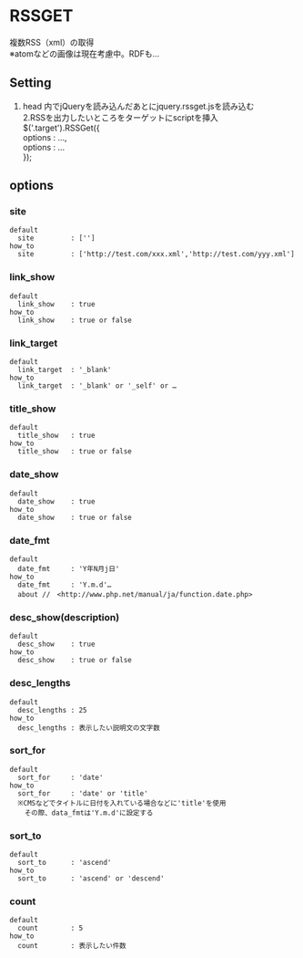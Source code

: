 RSSGET
=================================
  複数RSS（xml）の取得  
  ※atomなどの画像は現在考慮中。RDFも…

Setting
---------------------------------
1. head 内でjQueryを読み込んだあとにjquery.rssget.jsを読み込む  
2.RSSを出力したいところをターゲットにscriptを挿入  
  $('.target').RSSGet({  
    options : …,  
    options : …  
  });  


options
---------------------------------

###	site
	default  
	  site         : ['']  
	how_to  
	  site         : ['http://test.com/xxx.xml','http://test.com/yyy.xml']  


###	link_show
	default  
	  link_show    : true  
	how_to  
	  link_show    : true or false  


###	link_target
	default  
	  link_target  : '_blank'  
	how_to  
	  link_target  : '_blank' or '_self' or …  


###	title_show
	default  
	  title_show   : true  
	how_to  
	  title_show   : true or false  


###	date_show
	default  
	  date_show    : true  
	how_to  
	  date_show    : true or false  


###	date_fmt
	default  
	  date_fmt     : 'Y年N月j日'  
	how_to  
	  date_fmt     : 'Y.m.d'…  
	  about //　<http://www.php.net/manual/ja/function.date.php>  


###	desc_show(description)
	default  
	  desc_show    : true  
	how_to  
	  desc_show    : true or false  


###	desc_lengths
	default  
	  desc_lengths : 25  
	how_to  
	  desc_lengths : 表示したい説明文の文字数  


###	sort_for
	default  
	  sort_for     : 'date'  
	how_to  
	  sort_for     : 'date' or 'title'  
	  ※CMSなどでタイトルに日付を入れている場合などに'title'を使用  
	  　その際、data_fmtは'Y.m.d'に設定する  


###	sort_to
	default  
	  sort_to      : 'ascend'  
	how_to  
	  sort_to      : 'ascend' or 'descend'  


###	count
	default  
	  count        : 5   
	how_to  
	  count        : 表示したい件数  
